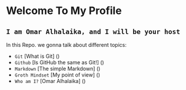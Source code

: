 # Welcome To My Profile 

## `I am Omar Alhalaika, and I will be your host`


In this Repo. we gonna talk about different topics: 


* `Git` [What is Git] ()
* `Github` [Is GitHub the same as Git!] ()
* `Markdown` [The simple Markdown] ()
* `Groth Mindset` [My point of view] ()
* `Who am I?` [Omar Alhalaika] ()
 
